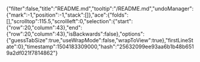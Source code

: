 {"filter":false,"title":"README.md","tooltip":"/README.md","undoManager":{"mark":-1,"position":-1,"stack":[]},"ace":{"folds":[],"scrolltop":115.5,"scrollleft":0,"selection":{"start":{"row":20,"column":43},"end":{"row":20,"column":43},"isBackwards":false},"options":{"guessTabSize":true,"useWrapMode":false,"wrapToView":true},"firstLineState":0},"timestamp":1504183309000,"hash":"25632099ee93aa6b1b48b6519a2df021f7814862"}